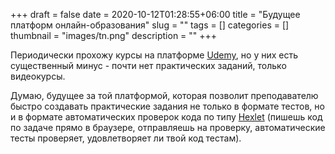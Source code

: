 +++ 
draft = false
date = 2020-10-12T01:28:55+06:00
title = "Будущее платформ онлайн-образования"
slug = "" 
tags = []
categories = []
thumbnail = "images/tn.png"
description = ""
+++

Периодически прохожу курсы на платформе [Udemy](https://udemy.com), но у них есть существенный минус - почти нет практических заданий, только видеокурсы.

Думаю, будущее за той платформой, которая позволит преподавателю быстро создавать практические задания не только в формате тестов, но и в формате автоматических проверок кода по типу [Hexlet](https://hexlet.io) (пишешь код по задаче прямо в браузере, отправляешь на проверку, автоматические тесты проверяет, удовлетворяет ли твой код тестам).
